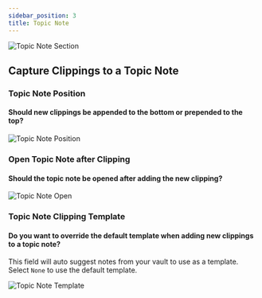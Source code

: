 ```yaml
---
sidebar_position: 3
title: Topic Note
---
```


![Topic Note Section](/img/topic_note_section.png)

## Capture Clippings to a Topic Note  

### Topic Note Position 
#### Should new clippings be appended to the bottom or prepended to the top?
![Topic Note Position](/img/topic_note_position.png)

### Open Topic Note after Clipping 
#### Should the topic note be opened after adding the new clipping?
![Topic Note Open](/img/topic_note_open.png)

### Topic Note Clipping Template
#### Do you want to override the default template when adding new clippings to a topic note?
This field will auto suggest notes from your vault to use as a template. Select `None` to use the default template. 

![Topic Note Template](/img/topic_note_template.gif)

